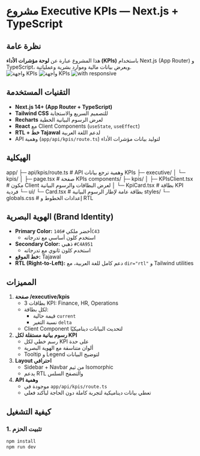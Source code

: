 # مشروع Executive KPIs — Next.js + TypeScript

## نظرة عامة

هذا المشروع عبارة عن **لوحة مؤشرات الأداء (KPIs)** باستخدام Next.js (App Router) و TypeScript، ويعرض بيانات مالية وموارد بشرية وعملياتية.  
![واجهة KPIs](/screenshots/allscreen.png)
![واجهة KPIs](/screenshots/allscreen2.png)
![with responsive](/screenshots/allscreen-responsive.png)



## التقنيات المستخدمة

- **Next.js 14+ (App Router + TypeScript)**
- **Tailwind CSS** للتصميم السريع والاستجابة
- **Recharts** لعرض الرسوم البيانية الخطية
- **React** مع Client Components (`useState`, `useEffect`)
- **RTL + خط Tajawal** لدعم اللغة العربية
- API وهمية (`app/api/kpis/route.ts`) لتوليد بيانات مؤشرات الأداء

## الهيكلية

app/
├─ api/kpis/route.ts # API وهمية ترجع بيانات KPIs
├─ executive/
│ └─ kpis/
│ ├─ page.tsx # صفحة KPIs
components/
├─ kpis/
│ ├─ KPIsClient.tsx # مكون Client لعرض البطاقات والرسوم البيانية
│ └─ KpiCard.tsx # بطاقة KPI فردية
└─ ui/
└─ Card.tsx # بطاقة عامة لإطار الرسوم البيانية
styles/
└─ globals.css # إعدادات الخطوط و RTL



## الهوية البصرية (Brand Identity)

- **Primary Color:** أخضر ملكي `#146C43`  
  - استخدم كلون أساسي مع تدرجاته
- **Secondary Color:** ذهبي `#C4A951`  
  - استخدم كلون ثانوي مع تدرجاته
- **خط الموقع:** Tajawal  
- **RTL (Right-to-Left):** دعم كامل للغة العربية، مع `dir="rtl"` و Tailwind utilities  


## المميزات

1. **صفحة /executive/kpis**
   - 3 بطاقات KPI: Finance, HR, Operations
   - لكل بطاقة:
     - قيمة حالية `current`
     - نسبة التغير `delta`
   - Client Component لتحديث البيانات ديناميكيًا
2. **رسوم بيانية مستقلة لكل KPI**
   - رسم خطي لكل KPI على حدة
   - ألوان متناسقة مع الهوية البصرية
   - Tooltip و Legend لتوضيح البيانات
3. **Layout احترافي**
   - Sidebar + Navbar من ثيم Isomorphic
   - يدعم RTL والتصفح السلس
4. **API وهمية**
   - موجودة في `app/api/kpis/route.ts`
   - تعطي بيانات ديناميكية لتجربة كاملة دون الحاجة لباكند فعلي

## كيفية التشغيل

### 1. تثبيت الحزم

```bash
npm install
npm run dev
